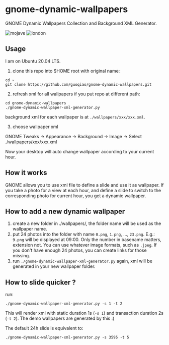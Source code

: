# gnome-dynamic-wallpapers

GNOME Dynamic Wallpapers Collection and Background XML Generator.

![mojave](./wallpapers/mojave/mojave.gif)
![london](./wallpapers/london/london.gif)

## Usage

I am on Ubuntu 20.04 LTS.

1) clone this repo into $HOME root with original name:

```
cd ~
git clone https://github.com/guoqiao/gnome-dynamic-wallpapers.git
```

2) refresh xml for all wallpapers if you put repo at different path:

```
cd gnome-dynamic-wallpapers
./gnome-dynamic-wallpaper-xml-generator.py
```

background xml for each wallpaper is at `./wallpapers/xxx/xxx.xml`.

3) choose wallpaper xml

GNOME Tweaks -> Appearance -> Background -> Image -> Select ./wallpapers/xxx/xxx.xml

Now your desktop will auto change wallpaper according to your current hour.

## How it works

GNOME allows you to use xml file to define a slide and use it as wallpaper.
If you take a photo for a view at each hour, and define a slide to switch to the corresponding photo for current hour, you get a dynamic wallpaper.

## How to add a new dynamic wallpaper

1) create a new folder in ./wallpapers/, the folder name will be used as the wallpaper name.
2) put 24 photos into the folder with name `0.png`, `1.png`, ..., `23.png`.
E.g.: `9.png` will be displayed at 09:00.
Only the number in basename matters, extension not.
You can use whatever image formats, such as `.jpeg`.
If you don't have enough 24 photos, you can create links for those missing.
3) run `./gnome-dynamic-wallpaper-xml-generator.py` again, xml will be generated in your new wallpaper folder.

## How to slide quicker ?

run:

```
./gnome-dynamic-wallpaper-xml-generator.py -s 1 -t 2
```

This will render xml with static duration 1s (`-s 1`) and transaction duration 2s (`-t 2`).
The demo wallpapers are generated by this :)

The default 24h slide is equivalent to:

```
./gnome-dynamic-wallpaper-xml-generator.py -s 3595 -t 5
```